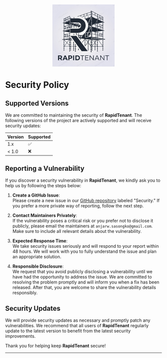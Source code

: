 
<p align="center">
  <img src="logo.png" alt="RapidTenant Logo" width="200"/>
</p>

# Security Policy

## Supported Versions

We are committed to maintaining the security of **RapidTenant**. The following versions of the project are actively supported and will receive security updates:

| Version | Supported          |
| ------- | ------------------ |
| 1.x     | :white_check_mark:  |
| < 1.0   | :x:                |

## Reporting a Vulnerability

If you discover a security vulnerability in **RapidTenant**, we kindly ask you to help us by following the steps below:

1. **Create a GitHub Issue**:  
   Please create a new issue in our [GitHub repository](https://github.com/awsasongko/rapid-tenant/issues) labeled "Security." If you prefer a more private way of reporting, follow the next step.

2. **Contact Maintainers Privately**:  
   If the vulnerability poses a critical risk or you prefer not to disclose it publicly, please email the maintainers at `anjarw.sasongko@gmail.com`. Make sure to include all relevant details about the vulnerability.

3. **Expected Response Time**:  
   We take security issues seriously and will respond to your report within 48 hours. We will work with you to fully understand the issue and plan an appropriate solution.

4. **Responsible Disclosure**:  
   We request that you avoid publicly disclosing a vulnerability until we have had the opportunity to address the issue. We are committed to resolving the problem promptly and will inform you when a fix has been released. After that, you are welcome to share the vulnerability details responsibly.

## Security Updates

We will provide security updates as necessary and promptly patch any vulnerabilities. We recommend that all users of **RapidTenant** regularly update to the latest version to benefit from the latest security improvements.

Thank you for helping keep **RapidTenant** secure!

---

